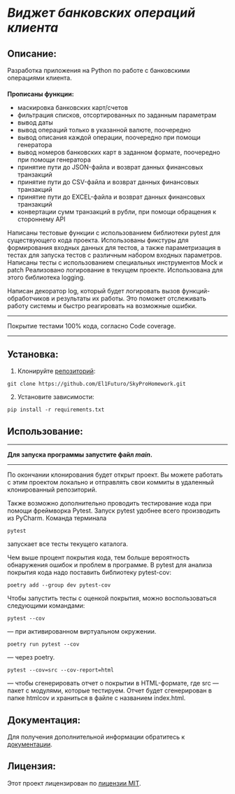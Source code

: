# ***Виджет банковских операций клиента***


## Описание:

Разработка приложения на Python по работе с банковскими операциями клиента.
####
**Прописаны функции:**
- маскировка банковских карт/счетов
- фильтрация списков, отсортированных по заданным параметрам
- вывод даты
- вывод операций только в указанной валюте, поочередно
- вывод описания каждой операции, поочередно при помощи генератора
- вывод номеров банковских карт в заданном формате, поочередно при помощи генератора
- принятие пути до JSON-файла и возврат данных финансовых транзакций
- принятие пути до CSV-файла и возврат данных финансовых транзакций
- принятие пути до EXCEL-файла и возврат данных финансовых транзакций
- конвертации сумм транзакций в рубли, при помощи обращения к стороннему API


Написаны тестовые функции с использованием библиотеки pytest для существующего кода проекта.
Использованы фикстуры для формирования входных данных для тестов, а также параметризация в тестах для запуска 
тестов с различным набором входных параметров.
Написаны тесты с использованием специальных инструментов Mock и patch
Реализовано логирование в текущем проекте. Использована для этого библиотека logging.


Написан декоратор log, который будет логировать вызов функций-обработчиков и результаты их работы. 
Это поможет отслеживать работу системы и быстро реагировать на возможные ошибки.

***
Покрытие тестами 100% кода, согласно Code coverage.
***

## Установка:

1. Клонируйте [репозиторий](https://github.com/El1Futuro/SkyProHomework.git):
~~~ 
git clone https://github.com/El1Futuro/SkyProHomework.git 
~~~
2. Установите зависимости:
```
pip install -r requirements.txt
```
## Использование:

****
**Для запуска программы запустите файл ***main***.**
****
По окончании клонирования будет открыт проект. Вы можете работать с этим проектом локально и отправлять свои коммиты 
в удаленный клонированный репозиторий.

Также возможно дополнительно проводить тестирование кода при помощи фреймворка Pytest.
Запуск pytest удобнее всего производить из PyCharm.
Команда терминала 
```
pytest
``` 
запускает все тесты текущего каталога. 

Чем выше процент покрытия кода, тем больше вероятность обнаружения ошибок и проблем в программе. 
В pytest для анализа покрытия кода надо поставить библиотеку 
pytest-cov:
```
poetry add --group dev pytest-cov
```
Чтобы запустить тесты с оценкой покрытия, можно воспользоваться следующими командами:
```
pytest --cov
```
 — при активированном виртуальном окружении.
```
poetry run pytest --cov
```
 — через poetry.
```
pytest --cov=src --cov-report=html
```
 — чтобы сгенерировать отчет о покрытии в HTML-формате, где 
src — пакет c модулями, которые тестируем. Отчет будет сгенерирован в папке 
htmlcov и храниться в файле с названием index.html.

## Документация:

Для получения дополнительной информации обратитесь к [документации](https://github.com/El1Futuro/SkyProHomework#/README.md).

## Лицензия:

Этот проект лицензирован по [лицензии MIT](LICENSE).
